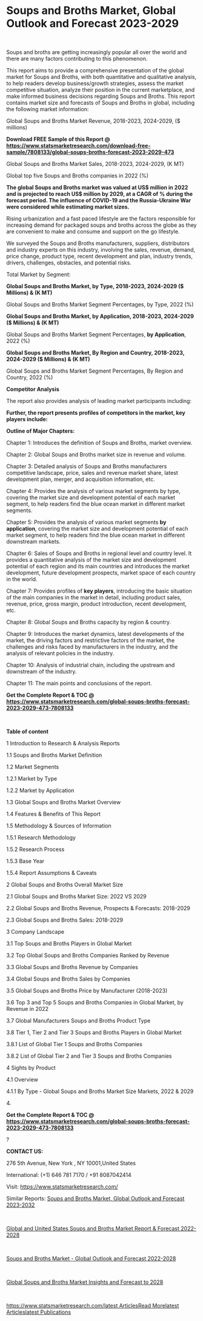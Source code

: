 <h1>Soups and Broths Market, Global Outlook and Forecast 2023-2029</h1><br/><p>Soups and broths are getting increasingly popular all over the world and there are many factors contributing to this phenomenon.</p>
 
 
 
 <p>This report aims to provide a comprehensive presentation of the global market for Soups and Broths, with both quantitative and qualitative analysis, to help readers develop business/growth strategies, assess the market competitive situation, analyze their position in the current marketplace, and make informed business decisions regarding Soups and Broths. This report contains market size and forecasts of Soups and Broths in global, including the following market information:</p>
 
 
 
 <p>Global Soups and Broths Market Revenue, 2018-2023, 2024-2029, ($ millions)</p>
 
 
 
 <p><strong>Download FREE Sample of this Report @ <a href="https://www.statsmarketresearch.com/download-free-sample/7808133/global-soups-broths-forecast-2023-2029-473">https://www.statsmarketresearch.com/download-free-sample/7808133/global-soups-broths-forecast-2023-2029-473</a></strong></p>
 
 
 
 <p>Global Soups and Broths Market Sales, 2018-2023, 2024-2029, (K MT)</p>
 
 
 
 <p>Global top five Soups and Broths companies in 2022 (%)</p>
 
 
 
 <p><strong>The global Soups and Broths market was valued at US$ million in 2022 and is projected to reach US$ million by 2029, at a <strong>CAGR</strong> of % during the forecast period. The influence of COVID-19 and the Russia-Ukraine War were considered while estimating market sizes.</strong></p>
 
 
 
 <p>Rising urbanization and a fast paced lifestyle are the factors responsible for increasing demand for packaged soups and broths across the globe as they are convenient to make and consume and support on the go lifestyle.</p>
 
 
 
 <p>We surveyed the Soups and Broths manufacturers, suppliers, distributors and industry experts on this industry, involving the sales, revenue, demand, price change, product type, recent development and plan, industry trends, drivers, challenges, obstacles, and potential risks.</p>
 
 
 
 <p>Total Market by Segment:</p>
 
 
 
 <p><strong>Global Soups and Broths Market, by Type, 2018-2023, 2024-2029 ($ Millions) & (K MT)</strong></p>
 
 
 
 <p>Global Soups and Broths Market Segment Percentages, by Type, 2022 (%)</p>
 
 
 
 <p><strong>Global Soups and Broths Market, <strong>by Application</strong>, 2018-2023, 2024-2029 ($ Millions) & (K MT)</strong></p>
 
 
 
 <p>Global Soups and Broths Market Segment Percentages, <strong>by Application</strong>, 2022 (%)</p>
 
 
 
 <p><strong>Global Soups and Broths Market, By Region and Country, 2018-2023, 2024-2029 ($ Millions) & (K MT)</strong></p>
 
 
 
 <p>Global Soups and Broths Market Segment Percentages, By Region and Country, 2022 (%)</p>
 
 
 
 <p><strong>Competitor Analysis</strong></p>
 
 
 
 <p>The report also provides analysis of leading market participants including:</p>
 
 
 
 <p><strong>Further, the report presents profiles of competitors in the market, <strong>key players</strong> include:</strong></p>
 
 
 
 <p><strong>Outline of Major Chapters:</strong></p>
 
 
 
 <p>Chapter 1: Introduces the definition of Soups and Broths, market overview.</p>
 
 
 
 <p>Chapter 2: Global Soups and Broths market size in revenue and volume.</p>
 
 
 
 <p>Chapter 3: Detailed analysis of Soups and Broths manufacturers competitive landscape, price, sales and revenue market share, latest development plan, merger, and acquisition information, etc.</p>
 
 
 
 <p>Chapter 4: Provides the analysis of various market segments by type, covering the market size and development potential of each market segment, to help readers find the blue ocean market in different market segments.</p>
 
 
 
 <p>Chapter 5: Provides the analysis of various market segments <strong>by application</strong>, covering the market size and development potential of each market segment, to help readers find the blue ocean market in different downstream markets.</p>
 
 
 
 <p>Chapter 6: Sales of Soups and Broths in regional level and country level. It provides a quantitative analysis of the market size and development potential of each region and its main countries and introduces the market development, future development prospects, market space of each country in the world.</p>
 
 
 
 <p>Chapter 7: Provides profiles of <strong>key players</strong>, introducing the basic situation of the main companies in the market in detail, including product sales, revenue, price, gross margin, product introduction, recent development, etc.</p>
 
 
 
 <p>Chapter 8: Global Soups and Broths capacity by region & country.</p>
 
 
 
 <p>Chapter 9: Introduces the market dynamics, latest developments of the market, the driving factors and restrictive factors of the market, the challenges and risks faced by manufacturers in the industry, and the analysis of relevant policies in the industry.</p>
 
 
 
 <p>Chapter 10: Analysis of industrial chain, including the upstream and downstream of the industry.</p>
 
 
 
 <p>Chapter 11: The main points and conclusions of the report.</p>
 
 
 
 <div><b>Get the Complete Report & TOC @ <a href="https://www.statsmarketresearch.com/global-soups-broths-forecast-2023-2029-473-7808133">https://www.statsmarketresearch.com/global-soups-broths-forecast-2023-2029-473-7808133</a></b></div>
 
 
 
 <p><br />
 
 <b>Table of content</b></p>
 
 
 
 <p>1 Introduction to Research & Analysis Reports<br />
 
 1.1 Soups and Broths Market Definition<br />
 
 1.2 Market Segments<br />
 
 1.2.1 Market by Type<br />
 
 1.2.2 Market by Application<br />
 
 1.3 Global Soups and Broths Market Overview<br />
 
 1.4 Features & Benefits of This Report<br />
 
 1.5 Methodology & Sources of Information<br />
 
 1.5.1 Research Methodology<br />
 
 1.5.2 Research Process<br />
 
 1.5.3 Base Year<br />
 
 1.5.4 Report Assumptions & Caveats<br />
 
 2 Global Soups and Broths Overall Market Size<br />
 
 2.1 Global Soups and Broths Market Size: 2022 VS 2029<br />
 
 2.2 Global Soups and Broths Revenue, Prospects & Forecasts: 2018-2029<br />
 
 2.3 Global Soups and Broths Sales: 2018-2029<br />
 
 3 Company Landscape<br />
 
 3.1 Top Soups and Broths Players in Global Market<br />
 
 3.2 Top Global Soups and Broths Companies Ranked by Revenue<br />
 
 3.3 Global Soups and Broths Revenue by Companies<br />
 
 3.4 Global Soups and Broths Sales by Companies<br />
 
 3.5 Global Soups and Broths Price by Manufacturer (2018-2023)<br />
 
 3.6 Top 3 and Top 5 Soups and Broths Companies in Global Market, by Revenue in 2022<br />
 
 3.7 Global Manufacturers Soups and Broths Product Type<br />
 
 3.8 Tier 1, Tier 2 and Tier 3 Soups and Broths Players in Global Market<br />
 
 3.8.1 List of Global Tier 1 Soups and Broths Companies<br />
 
 3.8.2 List of Global Tier 2 and Tier 3 Soups and Broths Companies<br />
 
 4 Sights by Product<br />
 
 4.1 Overview<br />
 
 4.1.1 By Type - Global Soups and Broths Market Size Markets, 2022 & 2029<br />
 
 4.</p>
 
 
 
 <div><b>Get the Complete Report & TOC @ <a href="https://www.statsmarketresearch.com/global-soups-broths-forecast-2023-2029-473-7808133">https://www.statsmarketresearch.com/global-soups-broths-forecast-2023-2029-473-7808133</a></b></div>
 
 
 
 <p>? </p>
 
 
 
 <p><b>CONTACT US:</b><br />
 
 276 5th Avenue, New York , NY 10001,United States<br />
 
 International: (+1) 646 781 7170 / +91 8087042414<br />
 
 Visit: <a href="https://www.statsmarketresearch.com/">https://www.statsmarketresearch.com/</a><br />
 
 Similar Reports: <a href="https://www.statsmarketresearch.com/global-soups-broths-forecast-2023-2029-473-7808133">Soups and Broths Market, Global Outlook and Forecast 2023-2032</a><br />
 
 <br />
 
 <a href="https://www.statsmarketresearch.com/global-soups-broths-forecast-2023-2029-473-7808133">Global and United States Soups and Broths Market Report & Forecast 2022-2028</a><br />
 
 <br />
 
 <a href="https://www.statsmarketresearch.com/global-soups-broths-forecast-2023-2029-473-7808133">Soups and Broths Market - Global Outlook and Forecast 2022-2028</a><br />
 
 <br />
 
 <a href="https://www.statsmarketresearch.com/global-soups-broths-forecast-2023-2029-473-7808133">Global Soups and Broths Market Insights and Forecast to 2028</a><br />
 
 <br />
 
 <a href="https://gyeongbokgung.com">https://www.statsmarketresearch.com/</a><a href="https://hallyeomaritime.com">latest Articles</a><a href="https://jingwansa.com">Read More</a><a href="https://nguoiviet.jp/">latest Articles</a><a href="https://www.intelmarketresearch.com/">latest Publications</a></p>